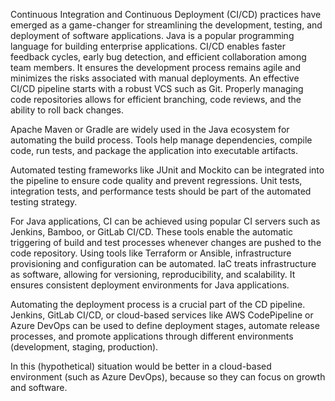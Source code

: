 Continuous Integration and Continuous Deployment (CI/CD) practices have emerged as a game-changer for streamlining the development, testing, and deployment of software applications. Java is a popular programming language for building enterprise applications. CI/CD enables faster feedback cycles, early bug detection, and efficient collaboration among team members. It ensures the development process remains agile and minimizes the risks associated with manual deployments. An effective CI/CD pipeline starts with a robust VCS such as Git. Properly managing code repositories allows for efficient branching, code reviews, and the ability to roll back changes.

Apache Maven or Gradle are widely used in the Java ecosystem for automating the build process. Tools help manage dependencies, compile code, run tests, and package the application into executable artifacts.

Automated testing frameworks like JUnit and Mockito can be integrated into the pipeline to ensure code quality and prevent regressions. Unit tests, integration tests, and performance tests should be part of the automated testing strategy.

For Java applications, CI can be achieved using popular CI servers such as Jenkins, Bamboo, or GitLab CI/CD. These tools enable the automatic triggering of build and test processes whenever changes are pushed to the code repository. Using tools like Terraform or Ansible, infrastructure provisioning and configuration can be automated. IaC treats infrastructure as software, allowing for versioning, reproducibility, and scalability. It ensures consistent deployment environments for Java applications.

Automating the deployment process is a crucial part of the CD pipeline. Jenkins, GitLab CI/CD, or cloud-based services like AWS CodePipeline or Azure DevOps can be used to define deployment stages, automate release processes, and promote applications through different environments (development, staging, production).

In this (hypothetical) situation would be better in a cloud-based environment (such as Azure DevOps), because so they can focus on growth and software.
